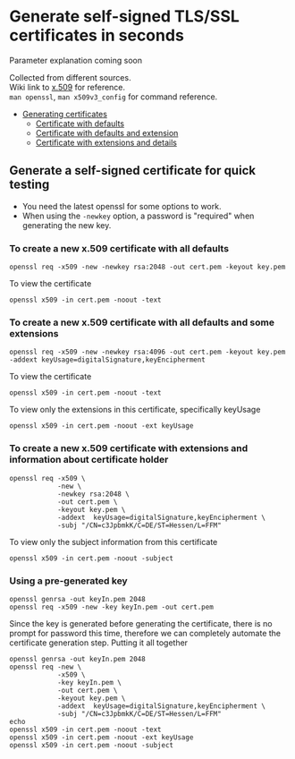 # Generate self-signed TLS/SSL certificates in seconds  
Parameter explanation coming soon


Collected from different sources.  
Wiki link to [x.509](https://en.wikipedia.org/wiki/X.509) for reference.  
`man openssl`, `man x509v3_config` for command reference.  

- [Generating certificates](#generate-a-self-signed-certificate-for-quick-testing)  
  - [Certificate with defaults](#to-create-a-new-x509-certificate-with-all-defaults)  
  - [Certificate with defaults and extension](#to-create-a-new-x509-certificate-with-all-defaults-and-some-extensions)  
  - [Certificate with extensions and details](#to-create-a-new-x509-certificate-with-extensions-and-information-about-certificate-holder)    

## Generate a self-signed certificate for quick testing  
* You need the latest openssl for some options to work.  
* When using the `-newkey` option, a password is "required" when generating the new key.   

### To create a new x.509 certificate with all defaults  

    openssl req -x509 -new -newkey rsa:2048 -out cert.pem -keyout key.pem  

To view the certificate  

    openssl x509 -in cert.pem -noout -text

### To create a new x.509 certificate with all defaults and some extensions
    
    openssl req -x509 -new -newkey rsa:4096 -out cert.pem -keyout key.pem -addext keyUsage=digitalSignature,keyEncipherment  

To view the certificate  

    openssl x509 -in cert.pem -noout -text  

To view only the extensions in this certificate, specifically keyUsage  
    
    openssl x509 -in cert.pem -noout -ext keyUsage

### To create a new x.509 certificate with extensions and information about certificate holder

    openssl req -x509 \
                -new \
                -newkey rsa:2048 \
                -out cert.pem \
                -keyout key.pem \
                -addext  keyUsage=digitalSignature,keyEncipherment \
                -subj "/CN=c3JpbmkK/C=DE/ST=Hessen/L=FFM"

To view only the subject information from this certificate  

    openssl x509 -in cert.pem -noout -subject
    
### Using a pre-generated key

    openssl genrsa -out keyIn.pem 2048
    openssl req -x509 -new -key keyIn.pem -out cert.pem
    
Since the key is generated before generating the certificate, there is no prompt for password this time, therefore we can completely automate the certificate generation step. Putting it all together

    openssl genrsa -out keyIn.pem 2048
    openssl req -new \
                -x509 \
                -key keyIn.pem \
                -out cert.pem \
                -keyout key.pem \
                -addext  keyUsage=digitalSignature,keyEncipherment \
                -subj "/CN=c3JpbmkK/C=DE/ST=Hessen/L=FFM"
    echo
    openssl x509 -in cert.pem -noout -text
    openssl x509 -in cert.pem -noout -ext keyUsage
    openssl x509 -in cert.pem -noout -subject
    


